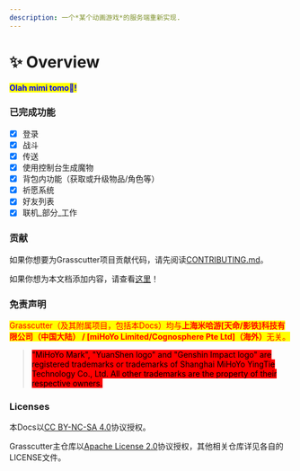 ```yaml
---
description: 一个*某个动画游戏*的服务端重新实现.
---
```


# ✨ Overview

<mark style="color:blue;">**Olah mimi tomo👋!**</mark>

### 已完成功能

* [x] 登录
* [x] 战斗
* [x] 传送
* [x] 使用控制台生成魔物
* [x] 背包内功能（获取或升级物品/角色等）
* [x] 祈愿系统
* [x] 好友列表
* [x] 联机_部分_工作

### 贡献

如果你想要为Grasscutter项目贡献代码，请先阅读[CONTRIBUTING.md](https://github.com/Grasscutters/Grasscutter/blob/development/CONTRIBUTING.md)。

如果你想为本文档添加内容，请查看[这里](CONTRIBUTING.md)！

### 免责声明

<mark style="color:red;">Grasscutter（及其附属项目，包括本Docs）均与</mark><mark style="color:red;">**上海米哈游\[天命/影铁]科技有限公司（中国大陆） / \[miHoYo Limited/Cognosphere Pte Ltd]（海外）**</mark><mark style="color:red;">无关。</mark>

> <mark style="background-color:red;">"MiHoYo Mark", "YuanShen logo" and "Genshin Impact logo" are registered trademarks or trademarks of Shanghai MiHoYo YingTie Technology Co., Ltd. All other trademarks are the property of their respective owners.</mark>

### Licenses

本Docs以[CC BY-NC-SA 4.0](http://creativecommons.org/licenses/by-nc-sa/4.0/?ref=chooser-v1)协议授权。

Grasscutter主仓库以[Apache License 2.0](https://github.com/Grasscutters/Grasscutter/blob/stable/LICENSE)协议授权，其他相关仓库详见各自的LICENSE文件。
